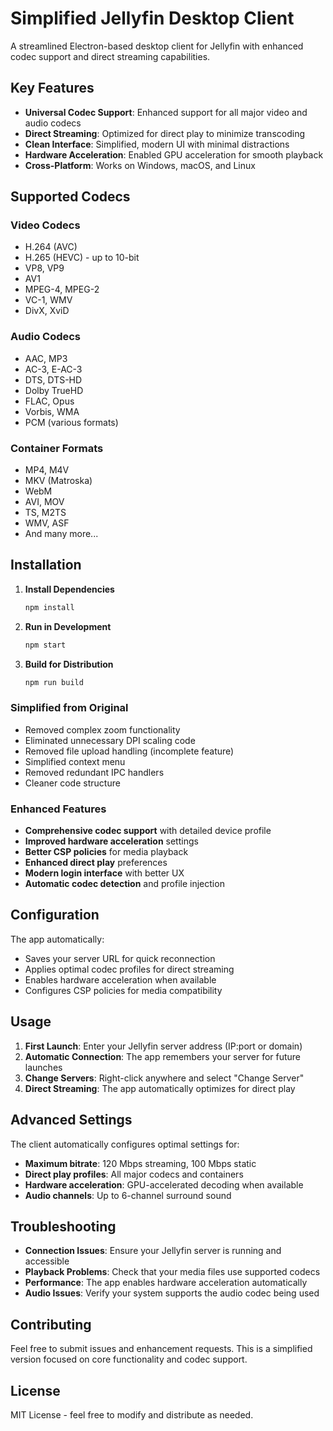 # Simplified Jellyfin Desktop Client

A streamlined Electron-based desktop client for Jellyfin with enhanced codec support and direct streaming capabilities.

## Key Features

- **Universal Codec Support**: Enhanced support for all major video and audio codecs
- **Direct Streaming**: Optimized for direct play to minimize transcoding
- **Clean Interface**: Simplified, modern UI with minimal distractions
- **Hardware Acceleration**: Enabled GPU acceleration for smooth playback
- **Cross-Platform**: Works on Windows, macOS, and Linux

## Supported Codecs

### Video Codecs
- H.264 (AVC)
- H.265 (HEVC) - up to 10-bit
- VP8, VP9
- AV1
- MPEG-4, MPEG-2
- VC-1, WMV
- DivX, XviD

### Audio Codecs
- AAC, MP3
- AC-3, E-AC-3
- DTS, DTS-HD
- Dolby TrueHD
- FLAC, Opus
- Vorbis, WMA
- PCM (various formats)

### Container Formats
- MP4, M4V
- MKV (Matroska)
- WebM
- AVI, MOV
- TS, M2TS
- WMV, ASF
- And many more...

## Installation

1. **Install Dependencies**
   ```bash
   npm install
   ```

2. **Run in Development**
   ```bash
   npm start
   ```

3. **Build for Distribution**
   ```bash
   npm run build
   ```

### Simplified from Original
- Removed complex zoom functionality
- Eliminated unnecessary DPI scaling code
- Removed file upload handling (incomplete feature)
- Simplified context menu
- Removed redundant IPC handlers
- Cleaner code structure

### Enhanced Features
- **Comprehensive codec support** with detailed device profile
- **Improved hardware acceleration** settings
- **Better CSP policies** for media playback
- **Enhanced direct play** preferences
- **Modern login interface** with better UX
- **Automatic codec detection** and profile injection

## Configuration

The app automatically:
- Saves your server URL for quick reconnection
- Applies optimal codec profiles for direct streaming
- Enables hardware acceleration when available
- Configures CSP policies for media compatibility

## Usage

1. **First Launch**: Enter your Jellyfin server address (IP:port or domain)
2. **Automatic Connection**: The app remembers your server for future launches
3. **Change Servers**: Right-click anywhere and select "Change Server"
4. **Direct Streaming**: The app automatically optimizes for direct play

## Advanced Settings

The client automatically configures optimal settings for:
- **Maximum bitrate**: 120 Mbps streaming, 100 Mbps static
- **Direct play profiles**: All major codecs and containers
- **Hardware acceleration**: GPU-accelerated decoding when available
- **Audio channels**: Up to 6-channel surround sound

## Troubleshooting

- **Connection Issues**: Ensure your Jellyfin server is running and accessible
- **Playback Problems**: Check that your media files use supported codecs
- **Performance**: The app enables hardware acceleration automatically
- **Audio Issues**: Verify your system supports the audio codec being used

## Contributing

Feel free to submit issues and enhancement requests. This is a simplified version focused on core functionality and codec support.

## License

MIT License - feel free to modify and distribute as needed.
